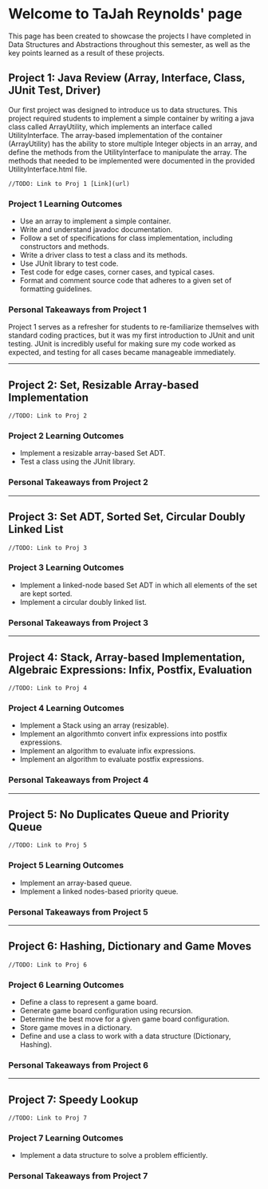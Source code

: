 # Welcome to TaJah Reynolds' page

This page has been created to showcase the projects I have completed in Data Structures and Abstractions throughout this semester, as well as the key points learned as a result of these projects.

## Project 1: Java Review (Array, Interface, Class, JUnit Test, Driver)

Our first project was designed to introduce us to data structures. This project required students to implement a simple container by writing a java class called ArrayUtility, which implements an interface called UtilityInterface. The array-based implementation of the container (ArrayUtility) has the ability to store multiple Integer objects in an array, and define the methods from the UtilityInterface to manipulate the array. The methods that needed to be implemented were documented in the provided UtilityInterface.html file.

```//TODO: Link to Proj 1 [Link](url)```

### Project 1 Learning Outcomes

- Use an array to implement a simple container.
- Write and understand javadoc documentation.
- Follow a set of specifications for class implementation, including constructors and methods.
- Write a driver class to test a class and its methods.
- Use JUnit library to test code.
- Test code for edge cases, corner cases, and typical cases.
- Format and comment source code that adheres to a given set of formatting guidelines.

### Personal Takeaways from Project 1

Project 1 serves as a refresher for students to re-familiarize themselves with standard coding practices, but it was my first introduction to JUnit and unit testing. JUnit is incredibly useful for making sure my code worked as expected, and testing for all cases became manageable immediately.

***

## Project 2: Set, Resizable Array-based Implementation

```//TODO: Link to Proj 2```

### Project 2 Learning Outcomes

- Implement a resizable array-based Set ADT.
- Test a class using the JUnit library.

### Personal Takeaways from Project 2

***

## Project 3: Set ADT, Sorted Set, Circular Doubly Linked List

```//TODO: Link to Proj 3```

### Project 3 Learning Outcomes

- Implement a linked-node based Set ADT in which all elements of the set are kept sorted.
- Implement a circular doubly linked list.

### Personal Takeaways from Project 3

***

## Project 4: Stack, Array-based Implementation, Algebraic Expressions: Infix, Postfix, Evaluation

```//TODO: Link to Proj 4```

### Project 4 Learning Outcomes

- Implement a Stack using an array (resizable).
- Implement an algorithmto convert infix expressions into postfix expressions.
- Implement an algorithm to evaluate infix expressions.
- Implement an algorithm to evaluate postfix expressions.

### Personal Takeaways from Project 4

***

## Project 5: No Duplicates Queue and Priority Queue

```//TODO: Link to Proj 5```

### Project 5 Learning Outcomes

- Implement an array-based queue.
- Implement a linked nodes-based priority queue.

### Personal Takeaways from Project 5

***

## Project 6: Hashing, Dictionary and Game Moves

```//TODO: Link to Proj 6```

### Project 6 Learning Outcomes

- Define a class to represent a game board.
- Generate game board configuration using recursion.
- Determine the best move for a given game board configuration.
- Store game moves in a dictionary.
- Define and use a class to work with a data structure (Dictionary, Hashing).

### Personal Takeaways from Project 6

***

## Project 7: Speedy Lookup

```//TODO: Link to Proj 7```

### Project 7 Learning Outcomes

- Implement a data structure to solve a problem efficiently.

### Personal Takeaways from Project 7
